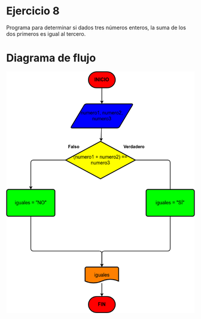 # Ejercicio 8

Programa para determinar si dados tres números enteros, la suma de los dos primeros es igual al tercero.

# Diagrama de flujo

![Diagrama](suma-tres-numeros-iguales.png)
